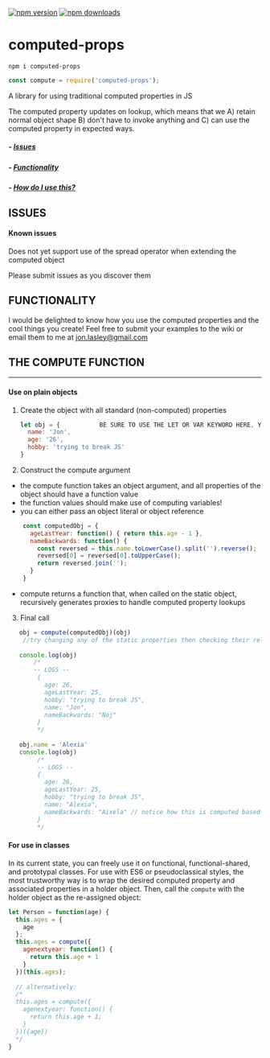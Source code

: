 [![npm version](https://img.shields.io/node/v/computed-props?label=computed-props)](https://www.npmjs.com/package/computed-props)
[![npm downloads](https://img.shields.io/npm/dm/computed-props)](https://www.npmjs.com/package/computed-props)
# computed-props
`npm i computed-props`
```js
const compute = require('computed-props');
```
A library for using traditional computed properties in JS

The computed property updates on lookup, which means that we  A) retain normal object shape B) don't have to invoke anything and C) can use the computed property in expected ways.

##### - [Issues](#issues)
##### - [Functionality](#functionality)
##### - [How do I use this?](#the-compute-function)


## ISSUES
#### Known issues
Does not yet support use of the spread operator when extending the computed object

Please submit issues as you discover them

## FUNCTIONALITY

I would be delighted to know how you use the computed properties and the cool things you create! Feel free to submit your examples to the wiki or email them to me at jon.lasley@gmail.com

## THE COMPUTE FUNCTION

----------------------------
#### Use on plain objects 
1. Create the object with all standard (non-computed) properties
    ```js
    let obj = {           BE SURE TO USE THE LET OR VAR KEYWORD HERE, YOU WILL REASSIGN LATER
      name: 'Jon',
      age: '26',
      hobby: 'trying to break JS'
    }
    ```
2. Construct the compute argument

- the compute function takes an object argument, and all properties of the object should have a function value
- the function values should make use of computing variables! 
- you can either pass an object literal or object reference

```js
    const computedObj = {
      ageLastYear: function() { return this.age - 1 },
      nameBackwards: function() {
        const reversed = this.name.toLowerCase().split('').reverse();
        reversed[0] = reversed[0].toUpperCase();
        return reversed.join('');
      }
    }
```
- compute returns a function that, when called on the static object, recursively generates proxies to handle computed property lookups

3. Final call

```js
   obj = compute(computedObj)(obj)
    //try changing any of the static properties then checking their related computed properties!
    
   console.log(obj)
       /*
       -- LOGS --
        {
          age: 26,
          ageLastYear: 25,
          hobby: "trying to break JS",
          name: "Jon",
          nameBackwards: "Noj"
        } 
        */
        
   obj.name = 'Alexia'
   console.log(obj)
        /*
        -- LOGS --
        {
          age: 26,
          ageLastYear: 25,
          hobby: "trying to break JS",
          name: "Alexia",
          nameBackwards: "Aixela" // notice how this is computed based on the newly updated name property?
        }
        */
```

#### For use in classes

In its current state, you can freely use it on functional, functional-shared, and prototypal classes.
For use with ES6 or pseudoclassical styles, the most trustworthy way is to wrap the desired computed property and associated properties in a holder object.
Then, call the `compute` with the holder object as the re-assigned object:
```js
let Person = function(age) {
  this.ages = {
    age
  };
  this.ages = compute({
    agenextyear: function() {
      return this.age + 1
    }
  })(this.ages);
  
  // alternatively:
  /*
  this.ages = compute({
    agenextyear: function() {
      return this.age + 1;
    }
  })({age})
  */
}
```
